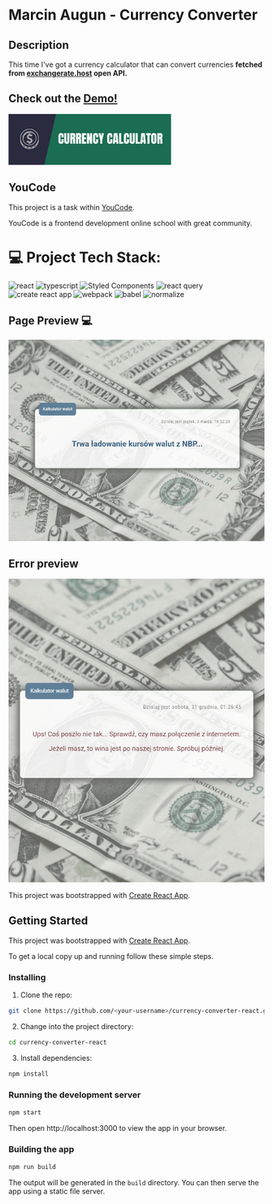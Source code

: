 # Marcin Augun - Currency Converter

## Description

This time I've got a currency calculator that can convert currencies **fetched from [exchangerate.host](https://exchangerate.host/#/) open API.**

## Check out the [Demo!](https://marcin10lw.github.io/currency-converter-react/)

[![](readmeIcon.png)](https://marcin10lw.github.io/currency-converter-react/)

## YouCode

This project is a task within [YouCode](https://youcode.pl/zostawiam-maila/).

YouCode is a frontend development online school with great community.

# 💻 Project Tech Stack:

![react](https://img.shields.io/badge/React-61DAFB.svg?style=for-the-badge&logo=React&logoColor=black)
![typescript](https://img.shields.io/badge/TypeScript-3178C6.svg?style=for-the-badge&logo=TypeScript&logoColor=white)
![Styled Components](https://img.shields.io/badge/styled--components-DB7093?style=for-the-badge&logo=styled-components&logoColor=white)
![react query](https://img.shields.io/badge/React%20Query-FF4154.svg?style=for-the-badge&logo=React-Query&logoColor=white)
![create react app](https://img.shields.io/badge/Create%20React%20App-09D3AC.svg?style=for-the-badge&logo=Create-React-App&logoColor=white)
![webpack](https://img.shields.io/badge/Webpack-8DD6F9.svg?style=for-the-badge&logo=Webpack&logoColor=black)
![babel](https://img.shields.io/badge/Babel-F9DC3E.svg?style=for-the-badge&logo=Babel&logoColor=black)
![normalize](https://img.shields.io/badge/Normalize.css-E3695F.svg?style=for-the-badge&logo=normalizedotcss&logoColor=white)

## Page Preview 💻

![](currency-converter-react-desktop.gif)

## Error preview

![](error-preview.png)

This project was bootstrapped with [Create React App](https://github.com/facebook/create-react-app).

## Getting Started

This project was bootstrapped with [Create React App](https://github.com/facebook/create-react-app).

To get a local copy up and running follow these simple steps.

### Installing

1. Clone the repo:

```bash
git clone https://github.com/<your-username>/currency-converter-react.git
```

2. Change into the project directory:

```bash
cd currency-converter-react
```

3. Install dependencies:

```bash
npm install
```

### Running the development server

```bash
npm start
```

Then open http://localhost:3000 to view the app in your browser.

### Building the app

```bash
npm run build
```

The output will be generated in the `build` directory. You can then serve the app using a static file server.
